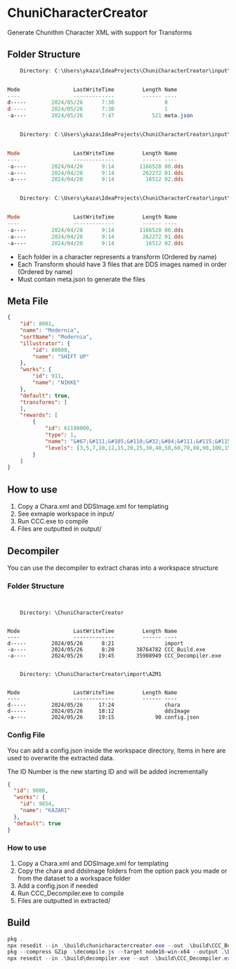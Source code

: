 # ChuniCharacterCreator
Generate Chunithm Character XML with support for Transforms

## Folder Structure
```powershell
    Directory: C:\Users\ykaza\IdeaProjects\ChuniCharacterCreator\input\ANKE\Snow White


Mode                 LastWriteTime         Length Name
----                 -------------         ------ ----
d-----        2024/05/26      7:30                0
d-----        2024/05/26      7:30                1
-a----        2024/05/26      7:47            521 meta.json


    Directory: C:\Users\ykaza\IdeaProjects\ChuniCharacterCreator\input\ANKE\Snow White\0


Mode                 LastWriteTime         Length Name
----                 -------------         ------ ----
-a----        2024/04/20      9:14        1166528 00.dds
-a----        2024/04/20      9:14         262272 01.dds
-a----        2024/04/20      9:14          16512 02.dds


    Directory: C:\Users\ykaza\IdeaProjects\ChuniCharacterCreator\input\ANKE\Snow White\1


Mode                 LastWriteTime         Length Name
----                 -------------         ------ ----
-a----        2024/04/20      9:14        1166528 00.dds
-a----        2024/04/20      9:14         262272 01.dds
-a----        2024/04/20      9:14          16512 02.dds
```
- Each folder in a character represents a transform (Ordered by name)
- Each Transform should have 3 files that are DDS images named in order (Ordered by name)
- Must contain meta.json to generate the files

## Meta File
```json
{
	"id": 8001,
	"name": "Modernia",
	"sortName": "Modernia",
	"illustrator": {
		"id": 80000,
		"name": "SHIFT UP"
	},
	"works": {
		"id": 911,
		"name": "NIKKE"
	},
	"default": true,
	"transforms": [
	],
	"rewards": [
		{
			"id": 61190000,
			"type": 1,
			"name": "&#67;&#111;&#105;&#110;&#32;&#84;&#111;&#115;&#115;&#32;&#83;&#101;&#101;&#100;&#215;1",
			"levels": [3,5,7,10,12,15,20,25,30,40,50,60,70,80,90,100,150,200]
		}
	]
}
```

## How to use
1. Copy a Chara.xml and DDSImage.xml for templating
2. See exmaple workspace in input/
3. Run CCC.exe to compile
4. Files are outputted in output/

## Decompiler
You can use the decompiler to extract charas into a workspace structure
### Folder Structure
```powersell


    Directory: \ChuniCharacterCreator


Mode                 LastWriteTime         Length Name
----                 -------------         ------ ----
d-----        2024/05/26      8:21                import
-a----        2024/05/26      8:20       38764782 CCC_Build.exe
-a----        2024/05/26     19:45       35908949 CCC_Decompiler.exe


    Directory: \ChuniCharacterCreator\import\AZM1


Mode                 LastWriteTime         Length Name
----                 -------------         ------ ----
d-----        2024/05/26     17:24                chara
d-----        2024/05/26     18:12                ddsImage
-a----        2024/05/26     19:15             90 config.json
```
### Config File
You can add a config.json inside the workspace directory, Items in here are used to overwrite the extracted data.

The ID Number is the new starting ID and will be added incrementally
```json
{
  "id": 9800,
  "works": {
    "id": 9854,
    "name": "KAZARI"
  },
  "default": true
}
```
### How to use
1. Copy a Chara.xml and DDSImage.xml for templating
2. Copy the chara and ddsImage folders from the option pack you made or from the dataset to a workspace folder
3. Add a config.json if needed
4. Run CCC_Decompiler.exe to compile
5. Files are outputted in extracted/

## Build
```powershell
pkg .
npx resedit --in .\build\chunicharactercreator.exe --out .\build\CCC_Build.exe --icon 1,..\sos-kirishima\icon.ico --no-grow --company-name "Academy City Research P.S.R." --file-description "Chunithm XML Compiler" --product-version 1.0.0.0 --product-name 'ChuniCharacterCreator'
pkg --compress GZip .\decompile.js --target node16-win-x64 --output .\build\decompiler.exe
npx resedit --in .\build\decompiler.exe --out .\build\CCC_Decompiler.exe --icon 1,..\sos-kirishima\icon.ico --no-grow --company-name "Academy City Research P.S.R." --file-description "Chunithm XML Decompiler" --product-version 1.0.0.0 --product-name 'ChuniCharacterCreator'
```
